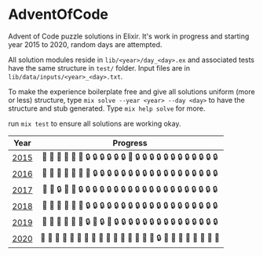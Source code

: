 # AdventOfCode

Advent of Code puzzle solutions in Elixir. It's work in progress and starting year 2015 to 2020, random days are attempted.

All solution modules reside in `lib/<year>/day_<day>.ex` and associated tests have the same structure in `test/` folder. Input files are in `lib/data/inputs/<year>_<day>.txt`.

To make the experience boilerplate free and give all solutions uniform (more or less) structure, type `mix solve --year <year> --day <day>` to have the structure and stub generated. Type `mix help solve` for more.

run `mix test` to ensure all solutions are working okay.

| Year | Progress |
| :-----: | :------: |
| [2015](/lib/2015) | :1st_place_medal: :1st_place_medal: :1st_place_medal: :1st_place_medal: :1st_place_medal: :1st_place_medal: :lock: :lock: :lock: :lock: :lock: :lock: :1st_place_medal: :lock: :lock: :lock: :lock: :lock: :lock: :lock: :lock: :lock: :lock: :lock: :lock: |
| [2016](/lib/2016) |:1st_place_medal: :1st_place_medal: :1st_place_medal: :1st_place_medal: :1st_place_medal: :1st_place_medal: :1st_place_medal: :lock: :lock: :lock: :lock: :lock: :lock: :lock: :lock: :lock: :lock: :lock: :lock: :lock: :lock: :lock: :lock: :lock: :lock: |
| [2017](/lib/2017) |:1st_place_medal: :1st_place_medal: :lock: :1st_place_medal: :1st_place_medal: :lock: :lock: :lock: :lock: :lock: :lock: :lock: :lock: :lock: :lock: :lock: :lock: :lock: :lock: :lock: :lock: :lock: :lock: :lock: :lock: |
| [2018](/lib/2018) | :1st_place_medal: :1st_place_medal: :1st_place_medal: :1st_place_medal: :1st_place_medal: :1st_place_medal: :lock: :lock: :lock: :lock: :lock: :lock: :lock: :lock: :lock: :lock: :lock: :lock: :lock: :lock: :lock: :lock: :lock: :lock: :lock: |
| [2019](/lib/2019) |:1st_place_medal: :1st_place_medal: :1st_place_medal: :1st_place_medal: :1st_place_medal: :1st_place_medal: :lock: :1st_place_medal: :lock: :1st_place_medal: :lock: :lock: :lock: :lock: :lock: :lock: :lock: :lock: :lock: :lock: :lock: :lock: :lock: :lock: :lock: |
| [2020](/lib/2020) | :1st_place_medal: :1st_place_medal: :1st_place_medal: :1st_place_medal: :1st_place_medal: :1st_place_medal: :1st_place_medal: :1st_place_medal: :1st_place_medal: :1st_place_medal: :1st_place_medal: :1st_place_medal: :1st_place_medal: :1st_place_medal: :1st_place_medal: :2nd_place_medal: :lock: :1st_place_medal: :1st_place_medal: :2nd_place_medal: :1st_place_medal: :1st_place_medal: :2nd_place_medal: :2nd_place_medal: :1st_place_medal: |
